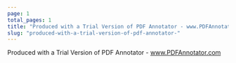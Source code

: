 ```yaml
---
page: 1
total_pages: 1
title: "Produced with a Trial Version of PDF Annotator - www.PDFAnnotator.com"
slug: "produced-with-a-trial-version-of-pdf-annotator-"
---
```


Produced with a Trial Version of PDF Annotator - www.PDFAnnotator.com